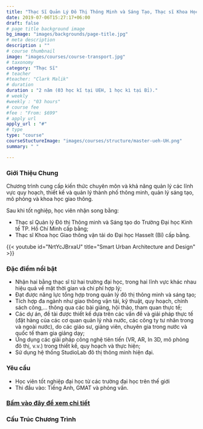 ```yaml
---
title: "Thạc Sĩ Quản Lý Đô Thị Thông Minh và Sáng Tạo, Thạc sĩ Khoa Học Giao Thông"
date: 2019-07-06T15:27:17+06:00
draft: false
# page title background image
bg_image: "images/backgrounds/page-title.jpg"
# meta description
description : ""
# course thumbnail
image: "images/courses/course-transport.jpg"
# taxonomy
category: "Thạc Sĩ"
# teacher
#teacher: "Clark Malik"
# duration
duration : "2 năm (03 học kĩ tại UEH, 1 học kì tại Bỉ)."
# weekly
#weekly : "03 hours"
# course fee
#fee : "From: $699"
# apply url
apply_url : "#"
# type
type: "course"
courseStuctureImage: "images/courses/structure/master-ueh-UH.png"
summary: " "

---
```



### Giới Thiệu Chung

<!--StartFragment-->

Chương trình cung cấp kiến thức chuyên môn và khả năng quản lý các lĩnh vực quy hoạch, thiết kế và quản lý thành phố thông minh, quản lý sáng tạo, mô phỏng và khoa học giao thông.

Sau khi tốt nghiệp, học viên nhận song bằng:

*	Thạc sĩ Quản lý Đô thị Thông minh và Sáng tạo do Trường Đại học Kinh tế TP. Hồ Chí Minh cấp bằng;
*	Thạc sĩ Khoa học Giao thông vận tải do Đại học Hasselt (Bỉ) cấp bằng.


<!--EndFragment-->

{{< youtube id="NrtYcJBrxaU" title="Smart Urban Architecture and Design" >}}


### Đặc điểm nổi bật
*	Nhận hai bằng thạc sĩ từ hai trường đại học, trong hai lĩnh vực khác nhau hiệu quả về mặt thời gian và chi phí hợp lý;
*	Đạt được năng lực tổng hợp trong quản lý đô thị thông minh và sáng tạo;
*	Tích hợp đa ngành như giao thông vận tải, kỹ thuật, quy hoạch, chính sách công,… thông qua các bài giảng, hội thảo, tham quan thực tế;
*	Các dự án, đề tài được thiết kế dựa trên các vấn đề và giải pháp thực tế (đặt hàng của các cơ quan quản lý nhà nước, các công ty tư nhân trong và ngoài nước), do các giáo sư, giảng viên, chuyên gia trong nước và quốc tế tham gia giảng dạy;
*	Ứng dụng các giải pháp công nghệ tiên tiến (VR, AR, In 3D, mô phỏng đô thị, v.v.) trong thiết kế, quy hoạch và thực hiện;
*	Sử dụng hệ thống StudioLab đô thị thông minh hiện đại.



### Yêu cầu

*	Học viên tốt nghiệp đại học từ các trường đại học trên thế giới
*	Thi đầu vào: Tiếng Anh, GMAT và phỏng vấn.


### [Bấm vào đây để xem chi tiết](https://www.ueh.edu.vn/dao-tao/thac-si-tien-si/thac-si-dieu-hanh-cao-cap-emba/quan-ly-do-thi-thong-minh-va-sang-tao/?fbclid=IwAR09xSUOK2WxPuLZdZ4whONMLsnSDkAyvQqkoX0iioGizyCGdkdtBUqgig4)

### Cấu Trúc Chương Trình 
